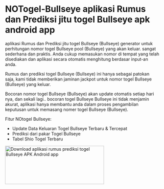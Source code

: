 # NOTogel-Bullseye aplikasi Rumus dan Prediksi jitu togel Bullseye apk android app
aplikasi Rumus dan Prediksi jitu togel Bullseye (Bullseye) generator untuk perhitungan nomor togel Bullseye pool (Bullseye) yang akan keluar. sangat sederhana dan praktis. Anda cukup memasukan nomor di tempat yang telah disediakan dan aplikasi secara otomatis menghitung berdasar input-an anda.

Rumus dan prediksi togel Bullseye (Bullseye) ini hanya sebagai patokan saja, kami tidak memberikan jaminan jackpot untuk nomor togel Bullseye (Bullseye) yang keluar.

Bocoran nomor togel Bullseye (Bullseye) akan update otomatis setiap hari nya, dan sekali lagi.. bocoran togel Bullseye Bullseye ini tidak menjamin akurat, aplikasi hanya membantu anda dalam proses pengambilan keputusan untuk memasang nomer togel Bullseye (Bullseye).

Fitur NOtogel Bullseye:
- Update Data Keluaran Togel Bullseye Terbaru & Tercepat
- Prediksi dari pakar Togel Bullseye
- Tabel Shio Togel Terbaru

<a href="https://play.google.com/store/apps/details?id=rz.rumusprediksi.togelbullseye" target="_blank"><img alt="Download aplikasi rumus prediksi togel Bullseye APK Android app" src="https://i.ibb.co/nnQBHcj/google-play-badge.png" width="323" height="125"></a>
